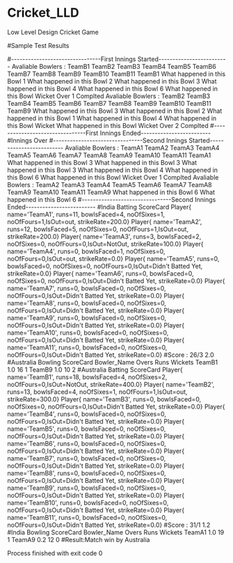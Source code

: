 
# Cricket_LLD
Low Level Design Cricket Game

#Sample Test Results

#--------------------------------First Innings Started-------------------------
Avaliable Bowlers :
TeamB1 TeamB2 TeamB3 TeamB4 TeamB5 TeamB6 TeamB7 TeamB8 TeamB9 TeamB10 TeamB11 
TeamB1
What happened in this Bowl
1
What happened in this Bowl
2
What happened in this Bowl
3
What happened in this Bowl
4
What happened in this Bowl
6
What happened in this Bowl
Wicket
Over 1 Complted
Avaliable Bowlers :
TeamB2 TeamB3 TeamB4 TeamB5 TeamB6 TeamB7 TeamB8 TeamB9 TeamB10 TeamB11 
TeamB9
What happened in this Bowl
3
What happened in this Bowl
2
What happened in this Bowl
1
What happened in this Bowl
4
What happened in this Bowl
Wicket
What happened in this Bowl
Wicket
Over 2 Complted
#--------------------------------First Innings Ended-------------------------
#Innings Over
#--------------------------------Second Innings Started-------------------------
Avaliable Bowlers :
TeamA1 TeamA2 TeamA3 TeamA4 TeamA5 TeamA6 TeamA7 TeamA8 TeamA9 TeamA10 TeamA11 
TeamA1
What happened in this Bowl
3
What happened in this Bowl
3
What happened in this Bowl
3
What happened in this Bowl
4
What happened in this Bowl
6
What happened in this Bowl
Wicket
Over 1 Complted
Avaliable Bowlers :
TeamA2 TeamA3 TeamA4 TeamA5 TeamA6 TeamA7 TeamA8 TeamA9 TeamA10 TeamA11 
TeamA9
What happened in this Bowl
6
What happened in this Bowl
6
#--------------------------------Second Innings Ended-------------------------
#India Batting ScoreCard
Player{ name='TeamA1', runs=11, bowlsFaced=4, noOfSixes=1, noOfFours=1,IsOut=out, strikeRate=200.0}
Player{ name='TeamA2', runs=12, bowlsFaced=5, noOfSixes=0, noOfFours=1,IsOut=out, strikeRate=200.0}
Player{ name='TeamA3', runs=3, bowlsFaced=2, noOfSixes=0, noOfFours=0,IsOut=NotOut, strikeRate=100.0}
Player{ name='TeamA4', runs=0, bowlsFaced=1, noOfSixes=0, noOfFours=0,IsOut=out, strikeRate=0.0}
Player{ name='TeamA5', runs=0, bowlsFaced=0, noOfSixes=0, noOfFours=0,IsOut=Didn't Batted Yet, strikeRate=0.0}
Player{ name='TeamA6', runs=0, bowlsFaced=0, noOfSixes=0, noOfFours=0,IsOut=Didn't Batted Yet, strikeRate=0.0}
Player{ name='TeamA7', runs=0, bowlsFaced=0, noOfSixes=0, noOfFours=0,IsOut=Didn't Batted Yet, strikeRate=0.0}
Player{ name='TeamA8', runs=0, bowlsFaced=0, noOfSixes=0, noOfFours=0,IsOut=Didn't Batted Yet, strikeRate=0.0}
Player{ name='TeamA9', runs=0, bowlsFaced=0, noOfSixes=0, noOfFours=0,IsOut=Didn't Batted Yet, strikeRate=0.0}
Player{ name='TeamA10', runs=0, bowlsFaced=0, noOfSixes=0, noOfFours=0,IsOut=Didn't Batted Yet, strikeRate=0.0}
Player{ name='TeamA11', runs=0, bowlsFaced=0, noOfSixes=0, noOfFours=0,IsOut=Didn't Batted Yet, strikeRate=0.0}
#Score : 26/3  2.0
#Australia Bowling ScoreCard
Bowler_Name     Overs      Runs     Wickets
TeamB1         1.0           16       1
TeamB9         1.0           10       2
#Australia Batting ScoreCard
Player{ name='TeamB1', runs=18, bowlsFaced=4, noOfSixes=2, noOfFours=0,IsOut=NotOut, strikeRate=400.0}
Player{ name='TeamB2', runs=13, bowlsFaced=4, noOfSixes=1, noOfFours=1,IsOut=out, strikeRate=300.0}
Player{ name='TeamB3', runs=0, bowlsFaced=0, noOfSixes=0, noOfFours=0,IsOut=Didn't Batted Yet, strikeRate=0.0}
Player{ name='TeamB4', runs=0, bowlsFaced=0, noOfSixes=0, noOfFours=0,IsOut=Didn't Batted Yet, strikeRate=0.0}
Player{ name='TeamB5', runs=0, bowlsFaced=0, noOfSixes=0, noOfFours=0,IsOut=Didn't Batted Yet, strikeRate=0.0}
Player{ name='TeamB6', runs=0, bowlsFaced=0, noOfSixes=0, noOfFours=0,IsOut=Didn't Batted Yet, strikeRate=0.0}
Player{ name='TeamB7', runs=0, bowlsFaced=0, noOfSixes=0, noOfFours=0,IsOut=Didn't Batted Yet, strikeRate=0.0}
Player{ name='TeamB8', runs=0, bowlsFaced=0, noOfSixes=0, noOfFours=0,IsOut=Didn't Batted Yet, strikeRate=0.0}
Player{ name='TeamB9', runs=0, bowlsFaced=0, noOfSixes=0, noOfFours=0,IsOut=Didn't Batted Yet, strikeRate=0.0}
Player{ name='TeamB10', runs=0, bowlsFaced=0, noOfSixes=0, noOfFours=0,IsOut=Didn't Batted Yet, strikeRate=0.0}
Player{ name='TeamB11', runs=0, bowlsFaced=0, noOfSixes=0, noOfFours=0,IsOut=Didn't Batted Yet, strikeRate=0.0}
#Score : 31/1  1.2
#India Bowling ScoreCard
Bowler_Name     Overs      Runs     Wickets
TeamA1         1.0           19       1
TeamA9         0.2           12       0
#Result:Match win by Australia

Process finished with exit code 0
